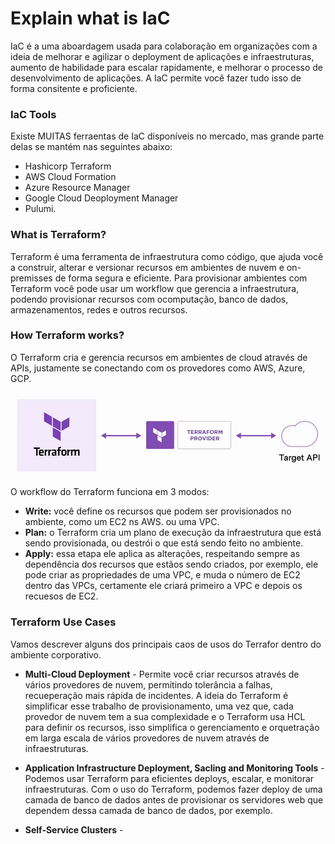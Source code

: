 # Explain what is IaC
IaC é a uma aboardagem usada para colaboração em organizações com a ideia de melhorar e agilizar o deployment de aplicações e infraestruturas, aumento de habilidade para escalar rapidamente, e melhorar o processo de desenvolvimento de aplicações. A IaC permite você fazer tudo isso de forma consitente e proficiente.

### IaC Tools
Existe MUITAS ferraentas de IaC disponíveis no mercado, mas grande parte delas se mantém nas seguintes abaixo:

- Hashicorp Terraform
- AWS Cloud Formation
- Azure Resource Manager
- Google Cloud Deoployment Manager
- Pulumi.

### What is Terraform?
Terraform é uma ferramenta de infraestrutura como código, que ajuda você a construir, alterar e versionar recursos em ambientes de nuvem e on-premisses de forma segura e eficiente. Para provisionar ambientes com Terraform você pode usar um workflow que gerencia a infraestrutura, podendo provisionar recursos com ocomputação, banco de dados, armazenamentos, redes e outros recursos.

### How Terraform works?
O Terraform cria e gerencia recursos em ambientes de cloud através de APIs, justamente se conectando com os provedores como AWS, Azure, GCP.

![terra](https://github.com/Terraform-Tutorials/learn-terraform-associate-exam/blob/main/exam-objectives/images/terra1.png) 

O workflow do Terraform funciona em 3 modos:

- **Write:** você define os recursos que podem ser provisionados no ambiente, como um EC2 ns AWS. ou uma VPC.
- **Plan:** o Terraform cria um plano de execução da infraestrutura que está sendo provisionada, ou destrói o que está sendo feito no ambiente.
- **Apply:** essa etapa ele aplica as alterações, respeitando sempre as dependência dos recursos que estãos sendo criados, por exemplo, ele pode criar as propriedades de uma VPC, e muda o número de EC2 dentro das VPCs, certamente ele criará primeiro a VPC e depois os recuesos de EC2.

### Terraform Use Cases
Vamos descrever alguns dos principais caos de usos do Terrafor  dentro do ambiente corporativo.

- **Multi-Cloud Deployment** - Permite você criar recursos através de vários provedores de nuvem, permitindo tolerância a falhas, recueperação mais rápida de incidentes. A ideia do Terraform é simplificar esse trabalho de provisionamento, uma vez que, cada provedor de nuvem tem a sua complexidade e o Terraform usa HCL para definir os recursos, isso simplifica o gerenciamento e orquetração em larga escala de vários provedores de nuvem através de infraestruturas.

- **Application Infrastructure Deployment, Sacling and Monitoring Tools** - Podemos usar Terraform para eficientes deploys, escalar, e monitorar infraestruturas. Com o uso do Terraform, podemos fazer deploy de uma camada de banco de dados antes de provisionar os servidores web que dependem dessa camada de banco de dados, por exemplo.

- **Self-Service Clusters** - 
